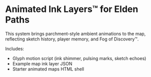 # Animated Ink Layers™ for Elden Paths

This system brings parchment-style ambient animations to the map, reflecting sketch history, player memory, and Fog of Discovery™.

Includes:
- Glyph motion script (ink shimmer, pulsing marks, sketch echoes)
- Example map ink layer JSON
- Starter animated maps HTML shell